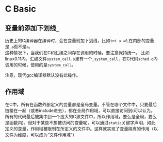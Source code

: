 # C Basic

## 变量前添加下划线`_`
历史上的C编译器在编译时，会在变量前加下划线，比如`int a =0`,在内部的变量是`_a`而不是`a`。  
这种情况下，当我们在C和汇编之间存在调用的时候，要注意保持统一。 比如linux0.11内，汇编文件`system_call.s`里有一个`_system_call`，在C代码`sched.c`内调用的时候，使用的是`system_call`。

注意，现代gcc编译器默认没有此操作。

## 作用域
在C中，所有在函数外部定义的变量都是全局变量。不管在哪个文件中，只要最后链接在一起（或者include进去），都在全局作用域，可以直接访问到(可以认为，所有的代码最后被集中到一个庞大的C源文件中，所以作用域，要么是全局，要么是函数内)。但对于某些不想被访问的变量呢，可以通过`static`关键字声明，如此定义的变量，作用域被限制在所定义的文件中。这样就实现了变量隔离的作用（以文件为维度，可以成为“文件作用域”）